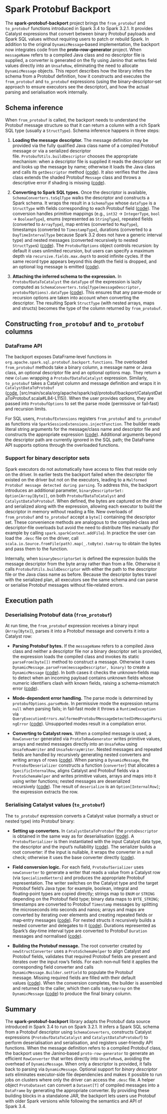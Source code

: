 # Spark Protobuf Backport

The **spark‑protobuf‑backport** project brings the `from_protobuf` and `to_protobuf` functions introduced in Spark 3.4 to Spark 3.2.1. It provides Catalyst expressions that convert between binary Protobuf payloads and Spark SQL values without requiring users to patch or rebuild Spark. In addition to the original `DynamicMessage`‑based implementation, the backport now integrates code from the **proto‑row‑generator** project. When `messageName` refers to a compiled Java class and no descriptor file is supplied, a converter is generated on the fly using Janino that writes field values directly into an `UnsafeRow`, eliminating the need to allocate `DynamicMessage` objects. This report describes how the library infers the schema from a Protobuf definition, how it constructs and executes the `from_protobuf` and `to_protobuf` expressions (using the binary‑descriptor‑set approach to ensure executors see the descriptor), and how the actual parsing and serialisation work internally.

## Schema inference

When `from_protobuf` is called, the backport needs to understand the Protobuf message structure so that it can return a column with a rich Spark SQL type (usually a `StructType`). Schema inference happens in three steps:

1. **Loading the message descriptor.** The message definition may be provided via the fully qualified Java class name of a compiled Protobuf message or via a serialized descriptor file. `ProtobufUtils.buildDescriptor` chooses the appropriate mechanism: when a descriptor file is supplied it reads the descriptor set and looks up the message by name; otherwise it loads the Java class and calls its `getDescriptor` method ([code](src/main/scala/org/apache/spark/sql/protobuf/backport/utils/ProtobufUtils.scala#L124-L129)). It also verifies that the Java class extends the shaded Protobuf `Message` class and throws a descriptive error if shading is missing ([code](src/main/scala/org/apache/spark/sql/protobuf/backport/utils/ProtobufUtils.scala#L136-L172)).

2. **Converting to Spark SQL types.** Once the descriptor is available, `SchemaConverters.toSqlType` walks the descriptor and constructs a Spark schema. It wraps the result in a `SchemaType` whose `dataType` is a `StructType` with fields corresponding to each Protobuf field ([code](src/main/scala/org/apache/spark/sql/protobuf/backport/utils/SchemaConverters.scala#L34-L47)). The conversion handles primitive mappings (e.g., `int32` → `IntegerType`, `bool` → `BooleanType`), enums (represented as `StringType`), repeated fields (converted to `ArrayType`), map entries (converted to `MapType`), timestamps (converted to `TimestampType`), durations (converted to a `DayTimeIntervalType` because Spark 3.2 does not have a generic interval type) and nested messages (converted recursively to nested `StructType`s) ([code](src/main/scala/org/apache/spark/sql/protobuf/backport/utils/SchemaConverters.scala#L54-L126)). The `ProtobufOptions` object controls recursion: by default it uses unlimited recursion, but users can specify a maximum depth via `recursive.fields.max.depth` to avoid infinite cycles. If the same record type appears beyond this depth the field is dropped, and an optional log message is emitted ([code](src/main/scala/org/apache/spark/sql/protobuf/backport/utils/SchemaConverters.scala#L100-L117)).

3. **Attaching the inferred schema to the expression.** In `ProtobufDataToCatalyst` the `dataType` of the expression is lazily computed as `SchemaConverters.toSqlType(messageDescriptor, protobufOptions).dataType` ([code](src/main/scala/org/apache/spark/sql/protobuf/backport/ProtobufDataToCatalyst.scala#L66-L68)). This ensures that any parse‑mode or recursion options are taken into account when converting the descriptor. The resulting Spark `StructType` (with nested arrays, maps and structs) becomes the type of the column returned by `from_protobuf`.

## Constructing `from_protobuf` and `to_protobuf` columns

### DataFrame API

The backport exposes DataFrame‑level functions in `org.apache.spark.sql.protobuf.backport.functions`. The overloaded `from_protobuf` methods take a binary column, a message name or Java class, an optional descriptor file and an optional options map. They return a new `Column` wrapping a `ProtobufDataToCatalyst` expression. Similarly, `to_protobuf` takes a Catalyst column and message definition and wraps it in `CatalystDataToProtobuf` ([code](src/main/scala/org/apache/spark/sql/protobuf/backport/CatalystDataToProtobuf.scala#L19-L37), [src/main/scala/org/apache/spark/sql/protobuf/backport/CatalystDataToProtobuf.scala#L84-L115)). When the user provides options, they are passed into `ProtobufOptions` to set the parse mode (permissive or fail‑fast) and recursion limits.

For SQL users, `ProtobufExtensions` registers `from_protobuf` and `to_protobuf` as functions via `SparkSessionExtensions.injectFunction`. The builder reads literal string arguments for the message/class name and descriptor file and constructs the appropriate expression ([code](src/main/scala/org/apache/spark/sql/protobuf/backport/ProtobufExtensions.scala#L31-L70)). Additional arguments beyond the descriptor path are currently ignored in the SQL path; the DataFrame API supports options through the overloaded functions.

### Support for binary descriptor sets

Spark executors do not automatically have access to files that reside only on the driver. In earlier tests the backport failed when the descriptor file existed on the driver but not on the executors, leading to a `Malformed Protobuf message detected during parsing`. To address this, the backport introduces an additional parameter, `binaryDescriptorSet: Option[Array[Byte]]`, on both `ProtobufDataToCatalyst` and `CatalystDataToProtobuf`. When defined, the bytes are captured on the driver and serialized along with the expression, allowing each executor to build the descriptor in memory without reading a file. New overloads of `from_protobuf` and `to_protobuf` accept a `byte[]` containing the descriptor set. These convenience methods are analogous to the compiled‑class and descriptor‑file overloads but avoid the need to distribute files manually (for example by calling `spark.sparkContext.addFile`). In practice the user can load the `.desc` file on the driver, call `scala.io.Source.fromFile(path).map(_.toByte).toArray` to obtain the bytes and pass them to the function.

Internally, when `binaryDescriptorSet` is defined the expression builds the message descriptor from the byte array rather than from a file. Otherwise it calls `ProtobufUtils.buildDescriptor` with either the path to the descriptor file or the Java class name as before. Because the descriptor bytes travel with the serialized plan, all executors see the same schema and can parse or serialise Protobuf messages without file‑related errors.

## Execution path

### Deserialising Protobuf data (`from_protobuf`)

At run time, the `from_protobuf` expression receives a binary input (`Array[Byte]`), parses it into a Protobuf message and converts it into a Catalyst row:

* **Parsing Protobuf bytes.** If the `messageName` refers to a compiled Java class and neither a descriptor file nor a binary descriptor set is provided, the expression loads the compiled class and invokes its static `parseFrom(byte[])` method to construct a message. Otherwise it uses `DynamicMessage.parseFrom(messageDescriptor, binary)` to create a `DynamicMessage` ([code](src/main/scala/org/apache/spark/sql/protobuf/backport/ProtobufDataToCatalyst.scala#L168-L177)). In both cases it checks the unknown‑fields map to detect when an incoming payload contains unknown fields whose numeric identifiers clash with known fields, raising a schema‑mismatch error ([code](src/main/scala/org/apache/spark/sql/protobuf/backport/ProtobufDataToCatalyst.scala#L185-L194)).

* **Mode‑dependent error handling.** The parse mode is determined by `protobufOptions.parseMode`. In permissive mode the expression returns `null` when parsing fails; in fail‑fast mode it throws a `RuntimeException` via `QueryExecutionErrors.malformedProtobufMessageDetectedInMessageParsingError` ([code](src/main/scala/org/apache/spark/sql/protobuf/backport/ProtobufDataToCatalyst.scala#L90-L97)). Unsupported modes result in a compilation error.

* **Converting to Catalyst rows.** When a compiled message is used, a `RowConverter` generated via `ProtoToRowGenerator` writes primitive values, arrays and nested messages directly into an `UnsafeRow` using `UnsafeRowWriter` and `UnsafeArrayWriter`. Nested messages and repeated fields are handled by recursively generating nested converters and writing arrays of rows ([code](src/main/scala/fastproto/ProtoToRowGenerator.scala#L70-L102)). When parsing a `DynamicMessage`, the `ProtobufDeserializer` constructs a function (`converter`) that allocates a `SpecificInternalRow`, aligns Catalyst and Protobuf fields via a `ProtoSchemaHelper` and writes primitive values, arrays and maps into it using writer functions; nested messages are deserialized recursively ([code](src/main/scala/org/apache/spark/sql/protobuf/backport/ProtobufDeserializer.scala#L68-L141)). The result of `deserialize` is an `Option[InternalRow]`; the expression extracts the row.

### Serialising Catalyst values (`to_protobuf`)

The `to_protobuf` expression converts a Catalyst value (normally a struct or nested type) into Protobuf binary:

* **Setting up converters.** In `CatalystDataToProtobuf` the `protoDescriptor` is obtained in the same way as for deserialisation ([code](src/main/scala/org/apache/spark/sql/protobuf/backport/CatalystDataToProtobuf.scala#L46-L53)). A `ProtobufSerializer` is then instantiated with the input Catalyst data type, the descriptor and the input’s nullability ([code](src/main/scala/org/apache/spark/sql/protobuf/backport/CatalystDataToProtobuf.scala#L46-L50)). The serializer builds a root converter: if the input is nullable, it wraps the converter in a null check; otherwise it uses the base converter directly ([code](src/main/scala/org/apache/spark/sql/protobuf/backport/ProtobufSerializer.scala#L50-L69)).

* **Field conversion logic.** For each field, `ProtobufSerializer` uses `newConverter` to generate a writer that reads a value from a Catalyst row (via `SpecializedGetters`) and produces the appropriate Protobuf representation. The writer switches on the Catalyst type and the target Protobuf field’s Java type: for example, boolean, integral and floating‑point types are copied directly; strings map to `ENUM` or `STRING` depending on the Protobuf field type; binary data maps to `BYTE_STRING`; timestamps are converted to Protobuf `Timestamp` messages by splitting the microseconds into seconds and nanos; arrays and maps are converted by iterating over elements and creating repeated fields or map‑entry messages ([code](src/main/scala/org/apache/spark/sql/protobuf/backport/ProtobufSerializer.scala#L75-L147)). For nested structs it recursively builds a nested converter and delegates to it ([code](src/main/scala/org/apache/spark/sql/protobuf/backport/ProtobufSerializer.scala#L131-L137)). Durations represented as Spark’s day‑time interval type are converted to Protobuf `Duration` messages and normalised ([code](src/main/scala/org/apache/spark/sql/protobuf/backport/ProtobufSerializer.scala#L168-L176)).

* **Building the Protobuf message.** The root converter created by `newStructConverter` uses a `ProtoSchemaHelper` to align Catalyst and Protobuf fields, validates that required Protobuf fields are present and iterates over the input row’s fields. For each non‑null field it applies the corresponding field converter and calls `DynamicMessage.Builder.setField` to populate the Protobuf message. Missing required fields are filled with their default values ([code](src/main/scala/org/apache/spark/sql/protobuf/backport/ProtobufSerializer.scala#L134-L168)). When the conversion completes, the builder is assembled and returned to the caller, which then calls `toByteArray` on the `DynamicMessage` ([code](src/main/scala/org/apache/spark/sql/protobuf/backport/CatalystDataToProtobuf.scala#L46-L48)) to produce the final binary column.

## Summary

The **spark‑protobuf‑backport** library adapts the Protobuf data source introduced in Spark 3.4 to run on Spark 3.2.1. It infers a Spark SQL schema from a Protobuf descriptor using `SchemaConverters`, constructs Catalyst expressions (`ProtobufDataToCatalyst` and `CatalystDataToProtobuf`) to perform deserialisation and serialisation, and registers user‑friendly API functions. When the message definition refers to a compiled Protobuf class, the backport uses the Janino‑based `proto‑row‑generator` to generate an efficient `RowConverter` that writes directly into `UnsafeRow`s, avoiding the overhead of `DynamicMessage`. When only a descriptor is provided, it falls back to parsing via `DynamicMessage`. Optional support for *binary descriptor sets* eliminates executor‑side file dependencies and makes it possible to run jobs on clusters where only the driver can access the `.desc` file. A helper object `ProtoDataset` can convert a `Dataset[T]` of compiled messages into a `DataFrame` by generating the appropriate converter. By providing these building blocks in a standalone JAR, the backport lets users use Protobuf with older Spark versions while following the semantics and API of Spark 3.4.